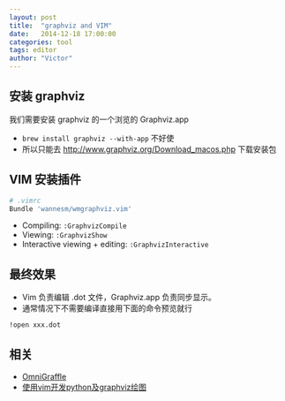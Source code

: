 ```yaml
---
layout: post
title:  "graphviz and VIM"
date:   2014-12-18 17:00:00
categories: tool
tags: editor
author: "Victor"
---
```


## 安装 graphviz

我们需要安装 graphviz 的一个浏览的 Graphviz.app

* ```brew install graphviz --with-app``` 不好使
* 所以只能去 http://www.graphviz.org/Download_macos.php 下载安装包

## VIM 安装插件

```bash
# .vimrc
Bundle 'wannesm/wmgraphviz.vim'
```

* Compiling: ```:GraphvizCompile```
* Viewing: ```:GraphvizShow```
* Interactive viewing + editing: ```:GraphvizInteractive```

## 最终效果

* Vim 负责编辑 .dot 文件，Graphviz.app 负责同步显示。
* 通常情况下不需要编译直接用下面的命令预览就行

```bash
!open xxx.dot
```

## 相关

* [OmniGraffle](http://www.omnigroup.com/applications/omnigraffle/)
* [使用vim开发python及graphviz绘图](http://abruzzi.iteye.com/blog/1323064)
